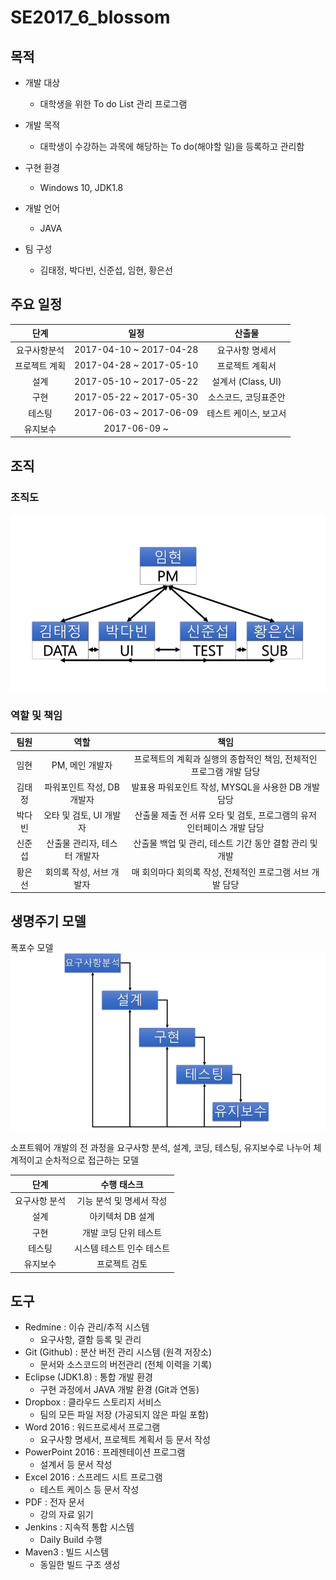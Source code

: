 # SE2017_6_blossom

## 목적
- 개발 대상
  * 대학생을 위한 To do List 관리 프로그램

- 개발 목적
  * 대학생이 수강하는 과목에 해당하는 To do(해야할 일)을 등록하고 관리함

- 구현 환경
  * Windows 10, JDK1.8

- 개발 언어
  * JAVA

- 팀 구성
  * 김태정, 박다빈, 신준섭, 임현, 황은선

## 주요 일정
|      단계     |           일정          |         산출물        |
|:-------------:|:-----------------------:|:---------------------:|
|  요구사항분석 | 2017-04-10 ~ 2017-04-28 |    요구사항 명세서    |
| 프로젝트 계획 | 2017-04-28 ~ 2017-05-10 |    프로젝트 계획서    |
|      설계     | 2017-05-10 ~ 2017-05-22 |   설계서 (Class, UI)  |
|      구현     | 2017-05-22 ~ 2017-05-30 |  소스코드, 코딩표준안 |
|     테스팅    | 2017-06-03 ~ 2017-06-09 | 테스트 케이스, 보고서 |
|    유지보수   |       2017-06-09 ~      |                       |

## 조직
### 조직도
![Organization_Chart](https://github.com/SE-admin/SE2017_6_blossom/blob/master/doc/%EA%B8%B0%ED%83%80/README/Organization_Chart.png)


### 역할 및 책임
|  팀원  |             역할             |                                  책임                                 |
|:------:|:----------------------------:|:---------------------------------------------------------------------:|
|  임현  |        PM, 메인 개발자       |   프로젝트의 계획과 실행의 종합적인 책임, 전체적인 프로그램 개발 담당  |
| 김태정 |  파워포인트 작성, DB 개발자  |           발표용 파워포인트 작성, MYSQL을 사용한 DB 개발 담당          |
| 박다빈 |    오타 및 검토, UI 개발자   | 산출물 제출 전 서류 오타 및 검토, 프로그램의 유저 인터페이스 개발 담당 |
| 신준섭 | 산출물 관리자, 테스터 개발자 |         산출물 백업 및 관리, 테스트 기간 동안 결함 관리 및 개발        |
| 황은선 |   회의록 작성, 서브 개발자   |        매 회의마다 회의록 작성, 전체적인 프로그램 서브 개발 담당       |

## 생명주기 모델
폭포수 모델
![Waterfall](https://github.com/SE-admin/SE2017_6_blossom/blob/master/doc/%EA%B8%B0%ED%83%80/README/Waterfall.png)

소프트웨어 개발의 전 과정을 요구사항 분석, 설계, 코딩, 테스팅, 유지보수로 나누어 체계적이고 순차적으로 접근하는 모델

|      단계     |        수행 태스크        |
|:-------------:|:-------------------------:|
| 요구사항 분석 |  기능 분석 및 명세서 작성 |
|      설계     |      아키텍처 DB 설계     |
|      구현     |   개발 코딩 단위 테스트   |
|     테스팅    | 시스템 테스트 인수 테스트 |
|    유지보수   |       프로젝트 검토       |

## 도구
- Redmine : 이슈 관리/추적 시스템
  * 요구사항, 결함 등록 및 관리
- Git (Github) : 분산 버전 관리 시스템 (원격 저장소)
  * 문서와 소스코드의 버전관리 (전체 이력을 기록)
- Eclipse (JDK1.8) : 통합 개발 환경
  * 구현 과정에서 JAVA 개발 환경 (Git과 연동)
- Dropbox : 클라우드 스토리지 서비스
  * 팀의 모든 파일 저장 (가공되지 않은 파일 포함)
- Word 2016 : 워드프로세서 프로그램
  * 요구사항 명세서, 프로젝트 계획서 등 문서 작성
- PowerPoint 2016 : 프레젠테이션 프로그램
  * 설계서 등 문서 작성
- Excel 2016 : 스프레드 시트 프로그램
  * 테스트 케이스 등 문서 작성
- PDF : 전자 문서
  * 강의 자료 읽기
- Jenkins : 지속적 통합 시스템
  * Daily Build 수행
- Maven3 : 빌드 시스템
  * 동일한 빌드 구조 생성